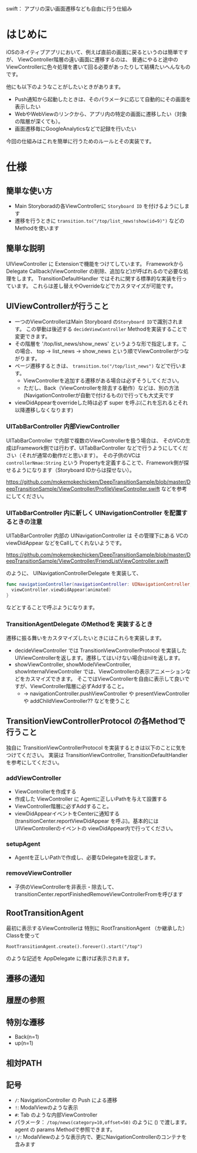 swift： アプリの深い画面遷移なども自由に行う仕組み

はじめに
=======
iOSのネイティブアプリにおいて、例えば直前の画面に戻るというのは簡単ですが、
ViewController階層の遠い画面に遷移するのは、
普通にやると途中のViewControllerに色々処理を書いて回る必要があったりして結構たいへんなものです。

他にも以下のようなことがしたいときがあります。

* Push通知から起動したときは、そのパラメータに応じて自動的にその画面を表示したい
* WebやWebViewのリンクから、アプリ内の特定の画面に遷移したい（対象の階層が深くても）。
* 画面遷移毎にGoogleAnalyticsなどで記録を行いたい

今回の仕組みはこれを簡単に行うためのルールとその実装です。

仕様
======

簡単な使い方
-----------

* Main Storyboradの各ViewControllerに `Storyboard ID` を付けるようにします
* 遷移を行うときに `transition.to("/top/list_news!show(id=9)")` などのMethodを使います


簡単な説明
----------

UIViewController に Extensionで機能をつけてしています。
Frameworkから Delegate Callback(ViewController の削除、追加など)が呼ばれるので必要な処理をします。
TransitionDefaultHandler ではそれに関する標準的な実装を行っています。
これらは差し替えやOverrideなどでカスタマイズが可能です。

UIViewControllerが行うこと
----------------

* 一つのViewControllerはMain Storyboard の`Storyboard ID`で識別されます。 この挙動は後述する `decideViewController` Methodを実装することで変更できます。
* その階層を '/top/list_news/show_news' というような形で指定します。この場合、 top -> list_news -> show_news という順でViewControllerがつながります。
* ページ遷移するときは、 `transition.to("/top/list_news")` などで行います。
  * ViewControllerを追加する遷移がある場合は必ずそうしてください。
  * ただし、Back（ViewControllerを除去する動作）などは、別の方法(NavigationControllerが自動で付けるもの)で行っても大丈夫です
* viewDidAppearをoverrideした時は必ず super を呼ぶ(これを忘れるとそれ以降遷移しなくなります)

### UITabBarController 内部ViewController

UITabBarController で内部で複数のViewControllerを扱う場合は、
そのVCの生成はFramework側では行わず、UITabBarController などで行うようにしてください（それが通常の動作だと思います）。
その子供のVCは `controllerNmae:String` という Propertyを定義することで、Framework側が探せるようになります（Storyboard IDからは探せない）。

https://github.com/mokemokechicken/DeepTransitionSample/blob/master/DeepTransitionSample/ViewController/ProfileViewController.swift
などを参考にしてください。

### UITabBarController 内に新しく UINavigationController を配置するときの注意

UITabBarController 内部の UINavigationController は その管理下にある VCの viewDidAppear などをCallしてくれないようです。

https://github.com/mokemokechicken/DeepTransitionSample/blob/master/DeepTransitionSample/ViewController/FriendListViewController.swift

のように、  UINavigationControllerDelegate を実装して、

```swift
func navigationController(navigationController: UINavigationController, didShowViewController viewController: UIViewController, animated: Bool) {
  viewController.viewDidAppear(animated)
}
```

などとすることで呼ぶようになります。


### TransitionAgentDelegate のMethodを 実装するとき
遷移に振る舞いをカスタマイズしたいときにはこれらを実装します。

* decideViewController では TransitionViewControllerProtocol を実装したUIViewControllerを返します。遷移してはいけない場合はnilを返します。
* showViewController, showModelViewController, showInternalViewController では、ViewControllerの表示アニメーションなどをカスマイズできます。
  そこではViewControllerを自由に表示して良いですが、ViewController階層に必ずAddすること。
  * → navigationController.pushViewController や presentViewController や addChildViewController?? などを使うこと

TransitionViewControllerProtocol の各Methodで行うこと
--------------
独自に TransitionViewControllerProtocol を実装するときは以下のことに気をつけてください。
実装は TransitionViewController, TransitionDefaultHandler を参考にしてください。

### addViewController

* ViewControllerを作成する
* 作成した ViewController に Agentに正しいPathを与えて設置する
* ViewController階層に必ずAddすること。
* viewDidAppearイベントをCenterに通知する (transitionCenter.reportViewDidAppear を呼ぶ)。基本的にはUIViewControllerのイベントの viewDidAppear内で行ってください。

### setupAgent

* Agentを正しいPathで作成し、必要なDelegateを設定します。

### removeViewController

* 子供のViewControllerを非表示・除去して、transitionCenter.reportFinishedRemoveViewControllerFromを呼びます


RootTransitionAgent
-----------

最初に表示するViewControllerは 特別に RootTransitionAgent （か継承した）Classを使って

`RootTransitionAgent.create().forever().start("/top")`

のような記述を AppDelegate に書けば表示されます。

遷移の通知
---------

履歴の参照
---------

特別な遷移
--------

* Back(n=1)
* up(n=1)

相対PATH
-------

記号
-----

* `/`: NavigationController の Push による遷移
* `!`: ModalViewのような表示
* `#`: Tab のような内部ViewController
* パラメータ： `/top/news(category=10,offset=50)`  のように () で渡します。 agent の params Methodで参照できます。
* `!/`: ModalViewのような表示内で、更にNavigationControllerのコンテナを含みます
